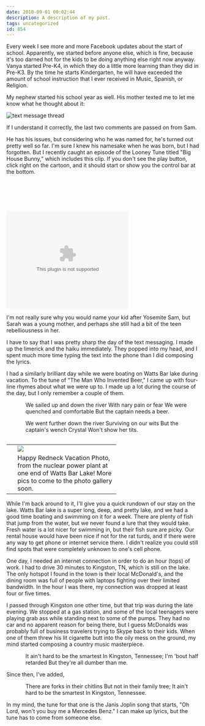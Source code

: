 ```yaml
---
date: 2010-09-01 00:02:44
description: A description of my post.
tags: uncategorized
id: 854
---
```

Every week I see more and more Facebook updates about the start of school.  Apparently, we started before anyone else, which is fine, because it's too darned hot for the kids to be doing anything else right now anyway.  Vanya started Pre-K4, in which they do a little more learning than they did in Pre-K3.  By the time he starts Kindergarten, he will have exceeded the amount of school instruction that I ever received in Music, Spanish, or Religion.

My nephew started his school year as well.  His mother texted me to let me know what he thought about it:
<!--more-->
<img style="display:block;" src="/img/textthread20100815.jpg" alt="text message thread" />

If I understand it correctly, the last two comments are passed on from Sam.

He has his issues, but considering who he was named for, he's turned out pretty well so far.  I'm sure I knew his namesake when he was born, but I had forgotten.  But I recently caught an episode of the Looney Tune titled "Big House Bunny," which includes this clip.  If you don't see the play button, click right on the cartoon, and it should start or show you the control bar at the bottom.

<div style="padding-top:80px;">
<object classid="clsid:02BF25D5-8C17-4B23-BC80-D3488ABDDC6B" codebase="http://www.apple.com/qtactivex/qtplugin.cab" height="256" width="320">
<param name="src" value="/vid/sam.mov">
<param name="autoplay" value="false">
<param name="target" value="myself">
<param name="controller" value="false">
<param name="href" value="/vid/sam.mov">
<param name="type" value="video/quicktime" height="256" width="320">
<embed src="/vid/sam.mov" height="256" width="320" autoplay="false" type="video/quicktime" pluginspage="http://www.apple.com/quicktime/download/" controller="false" href="/vid/sam.mov" target="myself"></embed>
</object> 
</div>

I'm not really sure why you would name your kid after Yosemite Sam, but Sarah was a young mother, and perhaps she still had a bit of the teen rebelliousness in her.

I have to say that I was pretty sharp the day of the text messaging.  I made up the limerick and the haiku immediately.  They popped into my head, and I spent much more time typing the text into the phone than I did composing the lyrics.

I had a similarly brilliant day while we were boating on Watts Bar lake during vacation.  To the tune of "The Man Who Invented Beer," I came up with four-line rhymes about what we were up to.  I made up a lot during the course of the day, but I only remember a couple of them.

<div style="padding-left:50px">We sailed up and down the river
With nary pain or fear
We were quenched and comfortable
But the captain needs a beer.

We went further down the river
Surviving on our wits
But the captain's wench Crystal
Won't show her tits.</div>

<table cellpadding="2" align="right"><tr><td width="5" rowspan="2"><spacer type="block" width="5" height="1"></td><td width="250" ><img src="/img/wattsbarnukes.jpg"></td></tr><tr><td class="caption" width="250">Happy Redneck Vacation Photo, from the nuclear power plant at one end of Watts Bar Lake!  More pics to come to the photo gallery soon.</td></tr></table>

While I'm back around to it, I'll give you a quick rundown of our stay on the lake.  Watts Bar lake is a super long, deep, and pretty lake, and we had a good time boating and swimming on it for a week.  There are plenty of fish that jump from the water, but we never found a lure that they would take.  Fresh water is a lot nicer for swimming in, but their fish sure are picky.  Our rental house would have been nice if not for the rat turds, and if there were any way to get phone or internet service there.  I didn't realize you could still find spots that were completely unknown to one's cell phone.

One day, I needed an internet connection in order to do an hour (tops) of work.  I had to drive 30 minutes to Kingston, TN, which is still on the lake.  The only hotspot I found in the town is their local McDonald's, and the dining room was full of people with laptops fighting over their limited bandwidth.  In the hour I was there, my connection was dropped at least four or five times.

I passed through Kingston one other time, but that trip was during the late evening.  We stopped at a gas station, and some of the local teenagers were playing grab ass while standing next to some of the pumps.  They had no car and no apparent reason for being there, but I guess McDonalds was probably full of business travelers trying to Skype back to their kids.  When one of them threw his lit cigarette butt into the oily mess on the ground, my mind started composing a country music masterpiece.

<div style="padding-left:50px">It ain't hard to be the smartest
In Kingston, Tennessee;
I'm 'bout half retarded
But they're all dumber than me.</div>

Since then, I've added,

<div style="padding-left:50px">There are forks in their chitlins
But not in their family tree;
It ain't hard to be the smartest
In Kingston, Tennessee.</div>

In my mind, the tune for that one is the Janis Joplin song that starts, "Oh Lord, won't you buy me a Mercedes Benz."  I can make up lyrics, but the tune has to come from someone else.
